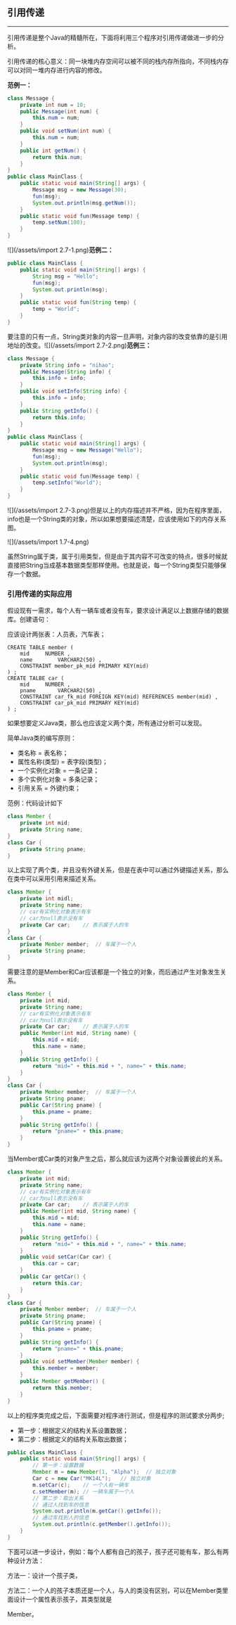 ## 引用传递

---

引用传递是整个Java的精髓所在，下面将利用三个程序对引用传递做进一步的分析。

引用传递的核心意义：同一块堆内存空间可以被不同的栈内存所指向，不同栈内存可以对同一堆内存进行内容的修改。

**范例一：**

```java
class Message {
    private int num = 10;
    public Message(int num) {
        this.num = num;
    }
    public void setNum(int num) {
        this.num = num;
    }
    public int getNum() {
        return this.num;
    }
}
public class MainClass {
    public static void main(String[] args) {
        Message msg = new Message(30);
        fun(msg);
        System.out.println(msg.getNum());
    }
    public static void fun(Message temp) {
        temp.setNum(100);
    }
}
```

![](/assets/import 2.7-1.png)**范例二：**

```java
public class MainClass {
    public static void main(String[] args) {
        String msg = "Hello";
        fun(msg);
        System.out.println(msg);
    }
    public static void fun(String temp) {
        temp = "World";
    }
}
```

要注意的只有一点，String类对象的内容一旦声明，对象内容的改变依靠的是引用地址的改变。![](/assets/import 2.7-2.png)**范例三：**

```java
class Message {
    private String info = "nihao";
    public Message(String info) {
        this.info = info;
    }
    public void setInfo(String info) {
        this.info = info;
    }
    public String getInfo() {
        return this.info;
    }
}
public class MainClass {
    public static void main(String[] args) {
        Message msg = new Message("Hello");
        fun(msg);
        System.out.println(msg);
    }
    public static void fun(Message temp) {
        temp.setInfo("World");
    }
}
```

![](/assets/import 2.7-3.png)但是以上的内存描述并不严格，因为在程序里面，info也是一个String类的对象，所以如果想要描述清楚，应该使用如下的内存关系图。

![](/assets/import 1.7-4.png)

虽然String属于类，属于引用类型，但是由于其内容不可改变的特点，很多时候就直接把String当成基本数据类型那样使用。也就是说，每一个String类型只能够保存一个数据。

### 引用传递的实际应用

假设现有一需求，每个人有一辆车或者没有车，要求设计满足以上数据存储的数据库。创建语句：

应该设计两张表：人员表，汽车表；

```
CREATE TABLE member (
	mid		NUMBER ,
	name		VARCHAR2(50) ,
	CONSTRAINT member_pk_mid PRIMARY KEY(mid)
) ;
CREATE TALBE car (
	mid		NUMBER ,
	pname		VARCHAR2(50) ,
	CONSTRAINT car_fk_mid FOREIGN KEY(mid) REFERENCES member(mid) ,
	CONSTRAINT car_pk_mid PRIMARY KEY(mid)
) ;
```

如果想要定义Java类，那么也应该定义两个类，所有通过分析可以发现。

简单Java类的编写原则：

* 类名称 = 表名称；
* 属性名称\(类型\) = 表字段\(类型\)；
* 一个实例化对象 = 一条记录；
* 多个实例化对象 = 多条记录；
* 引用关系 = 外键约束；

范例：代码设计如下

```java
class Member {
	private int mid;
	private String name;
}
class Car {
	private String pname;
}
```

以上实现了两个类，并且没有外键关系，但是在表中可以通过外键描述关系，那么在类中可以采用引用来描述关系。

```java
class Member {
	private int midl;
	private String name;
	// car有实例化对象表示有车
	// car为null表示没有车
	private Car car;	// 表示属于人的车
}
class Car {
	private Member member;	// 车属于一个人
	private String pname;
}
```

需要注意的是Member和Car应该都是一个独立的对象，而后通过产生对象发生关系。

```java
class Member {
	private int mid;
	private String name;
	// car有实例化对象表示有车
	// car为null表示没有车
	private Car car;	// 表示属于人的车
	public Member(int mid, String name) {
		this.mid = mid;
		this.name = name;
	}
	public String getInfo() {
		return "mid=" + this.mid + ", name=" + this.name;
	}
}
class Car {
	private Member member;	// 车属于一个人
	private String pname;
	public Car(String pname) {
		this.pname = pname;
	}
	public String getInfo() {
		return "pname=" + this.pname;
	}
}
```

当Member或Car类的对象产生之后，那么就应该为这两个对象设置彼此的关系。

```java
class Member {
	private int mid;
	private String name;
	// car有实例化对象表示有车
	// car为null表示没有车
	private Car car;	// 表示属于人的车
	public Member(int mid, String name) {
		this.mid = mid;
		this.name = name;
	}
	public String getInfo() {
		return "mid=" + this.mid + ", name=" + this.name;
	}
	public void setCar(Car car) {
		this.car = car;
	}
	public Car getCar() {
		return this.car;
	}
}
class Car {
	private Member member;	// 车属于一个人
	private String pname;
	public Car(String pname) {
		this.pname = pname;
	}
	public String getInfo() {
		return "pname=" + this.pname;
	}
	public void setMember(Member member) {
		this.member = member;
	}
	public Member getMember() {
		return this.member;
	}
}
```

以上的程序类完成之后，下面需要对程序进行测试，但是程序的测试要求分两步;

* 第一步：根据定义的结构关系设置数据；
* 第二步：根据定义的结构关系取出数据；

```java
public class MainClass {
	public static void main(String[] args) {
		// 第一步：设置数据
		Member m = new Member(1, "Alpha");	// 独立对象
		Car c = new Car("MK14L");	// 独立对象
		m.setCar(c);	// 一个人有一辆车
		c.setMember(m); // 一辆车属于一个人
		// 第二步：取出关系
		// 通过人找到车的信息
		System.out.println(m.getCar().getInfo());
		// 通过车找到人的信息
		System.out.println(c.getMember().getInfo());
	}
}
```

下面可以进一步设计，例如：每个人都有自己的孩子，孩子还可能有车，那么有两种设计方法：

方法一：设计一个孩子类，

方法二：一个人的孩子本质还是一个人，与人的类没有区别，可以在Member类里面设计一个属性表示孩子，其类型就是Member。

```java

```



